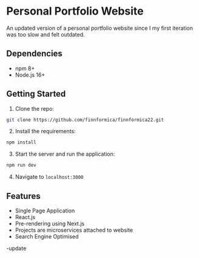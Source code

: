 # Personal Portfolio Website

An updated version of a personal portfolio website since I my first iteration was too slow and felt outdated.

## Dependencies

- npm 8+
- Node.js 16+

## Getting Started

1. Clone the repo:

```bash
git clone https://github.com/finnformica/finnformica22.git
```

2. Install the requirements:

```bash
npm install
```

3. Start the server and run the application:

```bash
npm run dev
```

4. Navigate to `localhost:3000`

## Features

- Single Page Application
- React.js
- Pre-rendering using Next.js
- Projects are microservices attached to website
- Search Engine Optimised

-update

